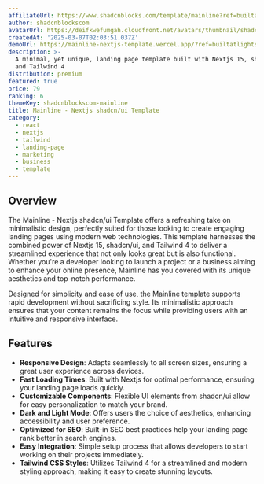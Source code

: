 ```yaml
---
affiliateUrl: https://www.shadcnblocks.com/template/mainline?ref=builtatlightspeed
author: shadcnblockscom
avatarUrl: https://deifkwefumgah.cloudfront.net/avatars/thumbnail/shadcnblockscom-shadcn-blocks-avatar-medium.webp
createdAt: '2025-03-07T02:03:51.037Z'
demoUrl: https://mainline-nextjs-template.vercel.app/?ref=builtatlightspeed
description: >-
  A minimal, yet unique, landing page template built with Nextjs 15, shadcn/ui
  and Tailwind 4
distribution: premium
featured: true
price: 79
ranking: 6
themeKey: shadcnblockscom-mainline
title: Mainline - Nextjs shadcn/ui Template
category:
  - react
  - nextjs
  - tailwind
  - landing-page
  - marketing
  - business
  - template
---
```

## Overview
The Mainline - Nextjs shadcn/ui Template offers a refreshing take on minimalistic design, perfectly suited for those looking to create engaging landing pages using modern web technologies. This template harnesses the combined power of Nextjs 15, shadcn/ui, and Tailwind 4 to deliver a streamlined experience that not only looks great but is also functional. Whether you're a developer looking to launch a project or a business aiming to enhance your online presence, Mainline has you covered with its unique aesthetics and top-notch performance.

Designed for simplicity and ease of use, the Mainline template supports rapid development without sacrificing style. Its minimalistic approach ensures that your content remains the focus while providing users with an intuitive and responsive interface.

## Features
- **Responsive Design**: Adapts seamlessly to all screen sizes, ensuring a great user experience across devices.
- **Fast Loading Times**: Built with Nextjs for optimal performance, ensuring your landing page loads quickly.
- **Customizable Components**: Flexible UI elements from shadcn/ui allow for easy personalization to match your brand.
- **Dark and Light Mode**: Offers users the choice of aesthetics, enhancing accessibility and user preference.
- **Optimized for SEO**: Built-in SEO best practices help your landing page rank better in search engines.
- **Easy Integration**: Simple setup process that allows developers to start working on their projects immediately.
- **Tailwind CSS Styles**: Utilizes Tailwind 4 for a streamlined and modern styling approach, making it easy to create stunning layouts.